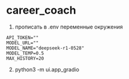 # career_coach

1. прописать в .env переменные окружения

```
API_TOKEN=""
MODEL_URL=""
MODEL_NAME="deepseek-r1-0528"
MODEL_TEMP=0.5
MAX_HISTORY=20
```

2. python3 -m ui.app_gradio